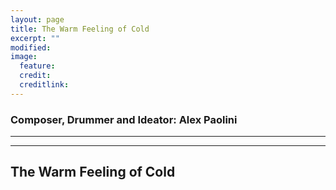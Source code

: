 ```yaml
---
layout: page
title: The Warm Feeling of Cold 
excerpt: ""
modified: 
image:
  feature:
  credit: 
  creditlink: 
---
```

### Composer, Drummer and Ideator: Alex Paolini 
---

---

## The Warm Feeling of Cold 

